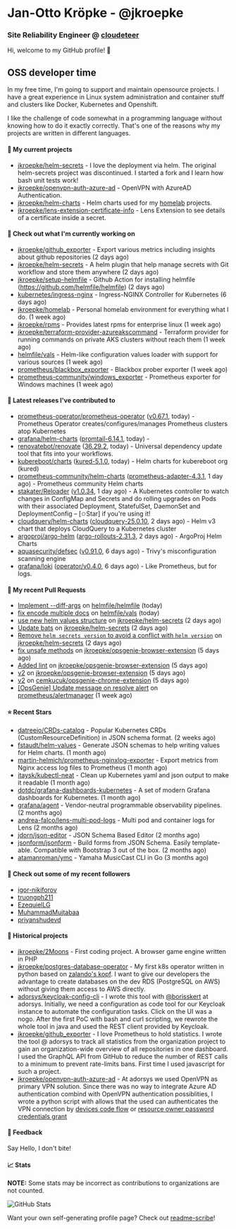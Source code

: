 # Jan-Otto Kröpke - @jkroepke
### Site Reliability Engineer @ [cloudeteer](https://cloudeteer.de/)

Hi, welcome to my GitHub profile! 👋

## OSS developer time
In my free time, I'm going to support and maintain opensource projects. I have a great experience in Linux system administration and container stuff and clusters like Docker, Kubernetes and Openshift.

I like the challenge of code somewhat in a programming language without knowing how to do it exactly correctly. That's one of the reasons why my projects are written in different languages.

#### 🌱 My current projects
- [jkroepke/helm-secrets](https://github.com/jkroepke/helm-secrets) - I love the deployment via helm. The original helm-secrets project was discontinued. I started a fork and I learn how bash unit tests work!
- [jkroepke/openvpn-auth-azure-ad](https://github.com/jkroepke/openvpn-auth-azure-ad) - OpenVPN with AzureAD Authentication.
- [jkroepke/helm-charts](https://github.com/jkroepke/helm-charts) - Helm charts used for my [homelab](https://github.com/jkroepke/homelab) projects.
- [jkroepke/lens-extension-certificate-info](https://github.com/jkroepke/lens-extension-certificate-info) - Lens Extension to see details of a certificate inside a secret.

#### 👷 Check out what I'm currently working on

- [jkroepke/github_exporter](https://github.com/jkroepke/github_exporter) - Export various metrics including insights about github repositories (2 days ago)
- [jkroepke/helm-secrets](https://github.com/jkroepke/helm-secrets) - A helm plugin that help manage secrets with Git workflow and store them anywhere (2 days ago)
- [jkroepke/setup-helmfile](https://github.com/jkroepke/setup-helmfile) - Github Action for installing helmfile (https://github.com/helmfile/helmfile) (2 days ago)
- [kubernetes/ingress-nginx](https://github.com/kubernetes/ingress-nginx) - Ingress-NGINX Controller for Kubernetes (6 days ago)
- [jkroepke/homelab](https://github.com/jkroepke/homelab) - Personal homelab environment for everything what I do. (1 week ago)
- [jkroepke/rpms](https://github.com/jkroepke/rpms) - Provides latest rpms for enterprise linux (1 week ago)
- [jkroepke/terraform-provider-azureakscommand](https://github.com/jkroepke/terraform-provider-azureakscommand) - Terraform provider for running commands on private AKS clusters without reach them (1 week ago)
- [helmfile/vals](https://github.com/helmfile/vals) - Helm-like configuration values loader with support for various sources (1 week ago)
- [prometheus/blackbox_exporter](https://github.com/prometheus/blackbox_exporter) - Blackbox prober exporter (1 week ago)
- [prometheus-community/windows_exporter](https://github.com/prometheus-community/windows_exporter) - Prometheus exporter for Windows machines (1 week ago)

#### 🔭 Latest releases I've contributed to

- [prometheus-operator/prometheus-operator](https://github.com/prometheus-operator/prometheus-operator) ([v0.67.1](https://github.com/prometheus-operator/prometheus-operator/releases/tag/v0.67.1), today) - Prometheus Operator creates/configures/manages Prometheus clusters atop Kubernetes
- [grafana/helm-charts](https://github.com/grafana/helm-charts) ([promtail-6.14.1](https://github.com/grafana/helm-charts/releases/tag/promtail-6.14.1), today) - 
- [renovatebot/renovate](https://github.com/renovatebot/renovate) ([36.29.2](https://github.com/renovatebot/renovate/releases/tag/36.29.2), today) - Universal dependency update tool that fits into your workflows.
- [kubereboot/charts](https://github.com/kubereboot/charts) ([kured-5.1.0](https://github.com/kubereboot/charts/releases/tag/kured-5.1.0), today) - Helm charts for kubereboot org (kured)
- [prometheus-community/helm-charts](https://github.com/prometheus-community/helm-charts) ([prometheus-adapter-4.3.1](https://github.com/prometheus-community/helm-charts/releases/tag/prometheus-adapter-4.3.1), 1 day ago) - Prometheus community Helm charts
- [stakater/Reloader](https://github.com/stakater/Reloader) ([v1.0.34](https://github.com/stakater/Reloader/releases/tag/v1.0.34), 1 day ago) - A Kubernetes controller to watch changes in ConfigMap and Secrets and do rolling upgrades on Pods with their associated Deployment, StatefulSet, DaemonSet and DeploymentConfig – [✩Star] if you&#39;re using it!
- [cloudquery/helm-charts](https://github.com/cloudquery/helm-charts) ([cloudquery-25.0.10](https://github.com/cloudquery/helm-charts/releases/tag/cloudquery-25.0.10), 2 days ago) - Helm v3 chart that deploys CloudQuery to a Kubernetes cluster
- [argoproj/argo-helm](https://github.com/argoproj/argo-helm) ([argo-rollouts-2.31.3](https://github.com/argoproj/argo-helm/releases/tag/argo-rollouts-2.31.3), 2 days ago) - ArgoProj Helm Charts
- [aquasecurity/defsec](https://github.com/aquasecurity/defsec) ([v0.91.0](https://github.com/aquasecurity/defsec/releases/tag/v0.91.0), 6 days ago) - Trivy&#39;s misconfiguration scanning engine
- [grafana/loki](https://github.com/grafana/loki) ([operator/v0.4.0](https://github.com/grafana/loki/releases/tag/operator/v0.4.0), 6 days ago) - Like Prometheus, but for logs.

#### 🔨 My recent Pull Requests

- [Implement --diff-args](https://github.com/helmfile/helmfile/pull/959) on [helmfile/helmfile](https://github.com/helmfile/helmfile) (today)
- [fix encode multiple docs](https://github.com/helmfile/vals/pull/159) on [helmfile/vals](https://github.com/helmfile/vals) (today)
- [use new helm values structure](https://github.com/jkroepke/helm-secrets/pull/388) on [jkroepke/helm-secrets](https://github.com/jkroepke/helm-secrets) (2 days ago)
- [Update bats](https://github.com/jkroepke/helm-secrets/pull/387) on [jkroepke/helm-secrets](https://github.com/jkroepke/helm-secrets) (2 days ago)
- [Remove `helm secrets version` to avoid a conflict with `helm version`](https://github.com/jkroepke/helm-secrets/pull/386) on [jkroepke/helm-secrets](https://github.com/jkroepke/helm-secrets) (2 days ago)
- [fix unsafe methods](https://github.com/jkroepke/opsgenie-browser-extension/pull/3) on [jkroepke/opsgenie-browser-extension](https://github.com/jkroepke/opsgenie-browser-extension) (5 days ago)
- [Added lint](https://github.com/jkroepke/opsgenie-browser-extension/pull/2) on [jkroepke/opsgenie-browser-extension](https://github.com/jkroepke/opsgenie-browser-extension) (5 days ago)
- [v2](https://github.com/jkroepke/opsgenie-browser-extension/pull/1) on [jkroepke/opsgenie-browser-extension](https://github.com/jkroepke/opsgenie-browser-extension) (5 days ago)
- [v2](https://github.com/cemkucuk/opsgenie-chrome-extension/pull/4) on [cemkucuk/opsgenie-chrome-extension](https://github.com/cemkucuk/opsgenie-chrome-extension) (5 days ago)
- [[OpsGenie] Update message on resolve alert](https://github.com/prometheus/alertmanager/pull/3430) on [prometheus/alertmanager](https://github.com/prometheus/alertmanager) (1 week ago)

#### ⭐ Recent Stars

- [datreeio/CRDs-catalog](https://github.com/datreeio/CRDs-catalog) - Popular Kubernetes CRDs (CustomResourceDefinition) in JSON schema format. (2 weeks ago)
- [fstaudt/helm-values](https://github.com/fstaudt/helm-values) - Generate JSON schemas to help writing values for Helm charts. (1 month ago)
- [martin-helmich/prometheus-nginxlog-exporter](https://github.com/martin-helmich/prometheus-nginxlog-exporter) - Export metrics from Nginx access log files to Prometheus (1 month ago)
- [itaysk/kubectl-neat](https://github.com/itaysk/kubectl-neat) - Clean up Kubernetes yaml and json output to make it readable (1 month ago)
- [dotdc/grafana-dashboards-kubernetes](https://github.com/dotdc/grafana-dashboards-kubernetes) - A set of modern Grafana dashboards for Kubernetes. (1 month ago)
- [grafana/agent](https://github.com/grafana/agent) - Vendor-neutral programmable observability pipelines. (2 months ago)
- [andrea-falco/lens-multi-pod-logs](https://github.com/andrea-falco/lens-multi-pod-logs) - Multi pod and container logs for Lens (2 months ago)
- [jdorn/json-editor](https://github.com/jdorn/json-editor) - JSON Schema Based Editor (2 months ago)
- [jsonform/jsonform](https://github.com/jsonform/jsonform) - Build forms from JSON Schema. Easily template-able. Compatible with Bootstrap 3 out of the box. (2 months ago)
- [atamanroman/ymc](https://github.com/atamanroman/ymc) - Yamaha MusicCast CLI in Go (3 months ago)

#### 👯 Check out some of my recent followers

- [igor-nikiforov](https://github.com/igor-nikiforov)
- [truongph211](https://github.com/truongph211)
- [EzequielLG](https://github.com/EzequielLG)
- [MuhammadMujtabaa](https://github.com/MuhammadMujtabaa)
- [priyanshudevd](https://github.com/priyanshudevd)

#### 📜 Historical projects
- [jkroepke/2Moons](https://github.com/jkroepke/2Moons) - First coding project. A browser game engine written in PHP
- [jkroepke/postgres-database-operator](https://github.com/jkroepke/postgres-database-operator) - My first k8s operator written in python based on [zalando's kopf](https://github.com/zalando-incubator/kopf). I want to give our developers the advantage to create databases on the dev RDS (PostgreSQL on AWS) without giving them access to AWS directly.
- [adorsys/keycloak-config-cli](https://github.com/adorsys/keycloak-config-cli) - I wrote this tool with [@borisskert](https://github.com/borisskert) at adorsys. Initially, we need a configuration as code tool for our Keycloak instance to automate the configuration tasks. Click on the UI was a nogo. After the first PoC with bash and curl scripting, we rewrote the whole tool in java and used the REST client provided by Keycloak.
- [jkroepke/github_exporter](https://github.com/jkroepke/github_exporter) - I love Prometheus to hold statistics. I wrote the tool @ adorsys to track all statistics from the organization project to gain an organization-wide overview of all repositories in one dashboard. I used the GraphQL API from GitHub to reduce the number of REST calls to a minimum to prevent rate-limits bans. First time I used javascript for such a project.
- [jkroepke/openvpn-auth-azure-ad](https://github.com/jkroepke/openvpn-auth-azure-ad) - At adorsys we used OpenVPN as primary VPN solution. Since there was no way to integrate Azure AD authentication combind with OpenVPN authentication possiblities, I wrote a python script with allows that the used can authenticates the VPN connection by [devices code flow](https://docs.microsoft.com/en-us/azure/active-directory/develop/v2-oauth2-device-code) or [resource owner password credentials grant](https://docs.microsoft.com/en-us/azure/active-directory/develop/v2-oauth-ropc)

#### 💬 Feedback

Say Hello, I don't bite!

#### 📈 Stats

**NOTE:** Some stats may be incorrect as contributions to organizations
are not counted.

![GitHub Stats](https://github-readme-stats.vercel.app/api?username=jkroepke&count_private=false&theme=tokyonight&show_icons=true)

Want your own self-generating profile page? Check out [readme-scribe](https://github.com/muesli/readme-scribe)!
